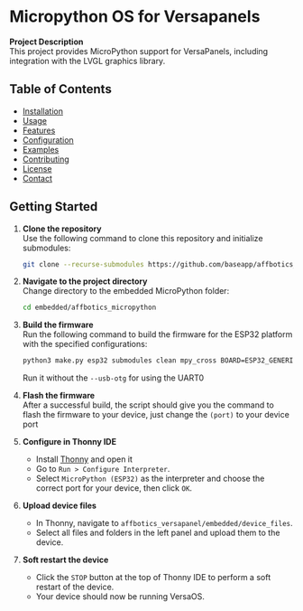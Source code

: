 # Micropython OS for Versapanels

**Project Description**  
This project provides MicroPython support for VersaPanels, including integration with the LVGL graphics library.

## Table of Contents
- [Installation](#installation)
- [Usage](#usage)
- [Features](#features)
- [Configuration](#configuration)
- [Examples](#examples)
- [Contributing](#contributing)
- [License](#license)
- [Contact](#contact)

## Getting Started

1. **Clone the repository**  
   Use the following command to clone this repository and initialize submodules:
   ```bash
   git clone --recurse-submodules https://github.com/baseapp/affbotics_versapanel.git
   ```
   
2. **Navigate to the project directory**  
   Change directory to the embedded MicroPython folder:
   ```bash
   cd embedded/affbotics_micropython
   ```

3. **Build the firmware**  
   Run the following command to build the firmware for the ESP32 platform with the specified configurations:
   ```bash
   python3 make.py esp32 submodules clean mpy_cross BOARD=ESP32_GENERIC_S3 BOARD_VARIANT=SPIRAM_OCT DISPLAY=st7789 INDEV=ft6x36 --usb-otg
   ```
    Run it without the `--usb-otg` for using the UART0

4. **Flash the firmware**  
   After a successful build, the script should give you the command to flash the firmware to your device, just change the `(port)` to your device port

5. **Configure in Thonny IDE**
   - Install [Thonny](https://thonny.org/) and open it
   - Go to `Run > Configure Interpreter`.
   - Select `MicroPython (ESP32)` as the interpreter and choose the correct port for your device, then click `OK`.

7. **Upload device files**  
   - In Thonny, navigate to `affbotics_versapanel/embedded/device_files`.
   - Select all files and folders in the left panel and upload them to the device.

8. **Soft restart the device**  
   - Click the `STOP` button at the top of Thonny IDE to perform a soft restart of the device.
   - Your device should now be running VersaOS.

